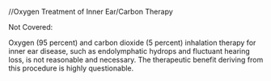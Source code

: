 //Oxygen Treatment of Inner Ear/Carbon Therapy

Not Covered:

Oxygen (95 percent) and carbon dioxide (5 percent) inhalation therapy for inner ear disease, such as endolymphatic hydrops and fluctuant hearing loss, is not reasonable and necessary. The therapeutic benefit deriving from this procedure is highly questionable.
